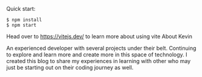 

Quick start:

```
$ npm install
$ npm start
````

Head over to https://vitejs.dev/ to learn more about using vite
About Kevin

An experienced developer with several projects under their belt. Continuing to explore and learn more and create more in this space of technology. 
I created this blog to share my experiences in learning with other who may just be starting out on their coding journey as well.
